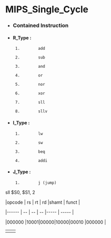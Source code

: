 # MIPS_Single_Cycle


- ###    Contained Instruction

- ####   R_Type :

       1.        add       

       2.        sub       

       3.        and      

       4.        or

       5.        nor       

       6.        xor 

       7.        sll     

       8.        sllv

- ####   I_Type :

       1.        lw

       2.        sw    

       3.        beq  

       4.        addi 

- ####   J_Type :

       1.        j (jump)




 sll $S0, $S1, 2 


|opcode |  rs |  rt |  rd |shamt | funct |

|------ |  -- |  -- |  -- |----- | ----- |

|000000 |10001|00000|10000|00010 |000000 |



|  |  |
|--|--|
|  |  |





